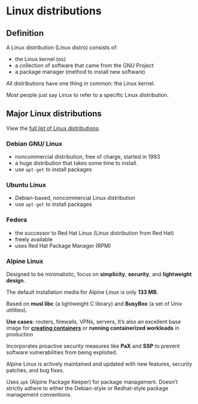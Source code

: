 # Linux distributions

## Definition

A Linux distribution (Linux distro) consists of:
- the Linux kernel (os)
- a collection of software that came from the GNU Project
- a package manager (method to install new software)

All distributions have one thing in common: the Linux kernel.

Most people just say Linux to refer to a specific Linux distribution.


## Major Linux distributions

View the [full list of Linux distributions](https://en.wikipedia.org/wiki/List_of_Linux_distributions).

### Debian GNU/ Linux

- noncommercial distribution, free of charge, started in 1993
- a huge distribution that takes some time to install.
- use `apt-get` to install packages

### Ubuntu Linux

- Debian-based, noncommercial Linux distribution
- use `apt-get` to install packages

### Fedora

- the successor to Red Hat Linux (Linux distribution from Red Hat)
- freely available
- uses Red Hat Package Manager (RPM)


### Alpine Linux

Designed to be minimalistic, focus on **simplicity**, **security**, and **lightweight design**. 

The default installation media for Alpine Linux is only **133 MB**.
   
Based on **musl libc** (a lightweight C library) and **BusyBox** (a set of Unix utilities).

**Use cases**: routers, firewalls, VPNs, servers, It’s also an excellent base image for [**creating containers**](https://www.tecmint.com/linux-distributions-for-containers/) or **running containerized workloads** in production

Incorporates proactive security measures like **PaX** and **SSP** to prevent software vulnerabilities from being exploited.

Alpine Linux is actively maintained and updated with new features, security patches, and bug fixes.

Uses `apk` (Alpine Package Keeper) for package management. Doesn’t strictly adhere to either the Debian-style or Redhat-style package management conventions.